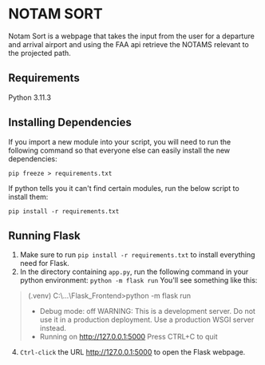 # NOTAM SORT
Notam Sort is a webpage that takes the input from the user for a departure and arrival airport and using the FAA api retrieve the NOTAMS relevant to the projected path.
## Requirements 
Python 3.11.3
## Installing Dependencies
If you import a new module into your script, you will need to run the following command so that everyone else can easily install the new dependencies:
```
pip freeze > requirements.txt
```
If python tells you it can't find certain modules, run the below script to install them:
```
pip install -r requirements.txt
```
## Running Flask
1. Make sure to run ```pip install -r requirements.txt``` to install everything need for Flask.
2. In the directory containing `app.py`, run the following command in your python environment: ```python -m flask run``` You'll see something like this: 
> (.venv) C:\\...\\Flask_Frontend>python -m flask run
>  * Debug mode: off
> WARNING: This is a development server. Do not use it in a production deployment. Use a production WSGI server instead.
>  * Running on http://127.0.0.1:5000
> Press CTRL+C to quit
4. `Ctrl-click` the URL http://127.0.0.1:5000 to open the Flask webpage.
